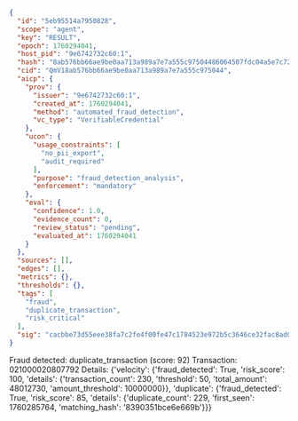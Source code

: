 ```json
{
  "id": "5eb95514a7950828",
  "scope": "agent",
  "key": "RESULT",
  "epoch": 1760294041,
  "host_pid": "9e6742732c60:1",
  "hash": "8ab576bb66ae9be0aa713a989a7e7a555c97504486064507fdc04a5e7c720cd1",
  "cid": "QmV18ab576bb66ae9be0aa713a989a7e7a555c975044",
  "aicp": {
    "prov": {
      "issuer": "9e6742732c60:1",
      "created_at": 1760294041,
      "method": "automated_fraud_detection",
      "vc_type": "VerifiableCredential"
    },
    "ucon": {
      "usage_constraints": [
        "no_pii_export",
        "audit_required"
      ],
      "purpose": "fraud_detection_analysis",
      "enforcement": "mandatory"
    },
    "eval": {
      "confidence": 1.0,
      "evidence_count": 0,
      "review_status": "pending",
      "evaluated_at": 1760294041
    }
  },
  "sources": [],
  "edges": [],
  "metrics": {},
  "thresholds": {},
  "tags": [
    "fraud",
    "duplicate_transaction",
    "risk_critical"
  ],
  "sig": "cacbbe73d55eee38fa7c2fe4f00fe47c1784523e972b5c3646ce32fac8ad0aa4"
}
```

Fraud detected: duplicate_transaction (score: 92)
Transaction: 021000020807792
Details: {'velocity': {'fraud_detected': True, 'risk_score': 100, 'details': {'transaction_count': 230, 'threshold': 50, 'total_amount': 48012730, 'amount_threshold': 10000000}}, 'duplicate': {'fraud_detected': True, 'risk_score': 85, 'details': {'duplicate_count': 229, 'first_seen': 1760285764, 'matching_hash': '8390351bce6e669b'}}}